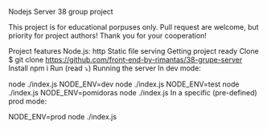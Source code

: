 Nodejs Server
38 group project

This project is for educational porpuses only. Pull request are welcome, but priority for project authors! Thank you for your cooperation!

Project features
Node.js: http
Static file serving
Getting project ready
Clone
$ git clone https://github.com/front-end-by-rimantas/38-grupe-server
Install
npm i
Run (read ⤵)
Running the server
In dev mode:

node ./index.js
NODE_ENV=dev node ./index.js
NODE_ENV=test node ./index.js
NODE_ENV=pomidoras node ./index.js
In a specific (pre-defined) prod mode:

NODE_ENV=prod node ./index.js